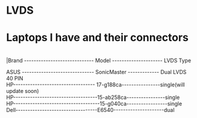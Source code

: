 # LVDS

# Laptops I have and their connectors
<br>
|Brand ----------------------------- Model --------------------- LVDS Type

<br>

ASUS ------------------------------ SonicMaster ------------- Dual LVDS 40 PIN<br>
HP---------------------------------- 17-g188ca----------------single(will update soon)<br>
HP-----------------------------------15-ab258ca----------------single<br>
HP------------------------------------15-g040ca-----------------single<br>
Dell----------------------------------E6540---------------------dual<br>

